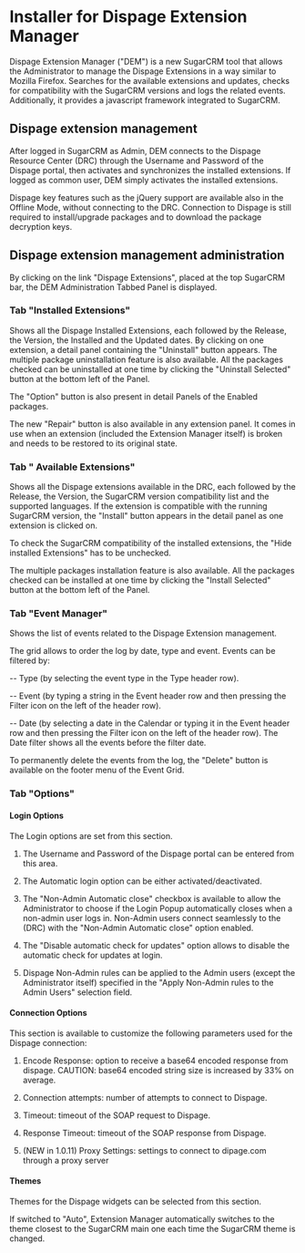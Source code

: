 # Installer for Dispage Extension Manager

Dispage Extension Manager ("DEM") is a new SugarCRM tool that allows the
Administrator to manage the Dispage Extensions in a way similar to Mozilla
Firefox. Searches for the available extensions and updates, checks for
compatibility with the SugarCRM versions and logs the related events.
Additionally, it provides a javascript framework integrated to SugarCRM. 


	
## Dispage extension management

After logged in SugarCRM as Admin, DEM connects to the Dispage Resource 
Center (DRC) through the Username and Password of the Dispage portal, then
activates and synchronizes the installed extensions.
If logged as common user, DEM simply activates the installed extensions.

Dispage key features such as the jQuery support are available also in the
Offline Mode, without connecting to the DRC.
Connection to Dispage is still required to install/upgrade packages and to
download the package decryption keys.



## Dispage extension management administration

By clicking on the link "Dispage Extensions", placed at the top SugarCRM bar,
the DEM Administration Tabbed Panel is displayed.


### Tab "Installed Extensions"

Shows all the Dispage Installed Extensions, each followed by the Release, the
Version, the Installed and the Updated dates.
By clicking on one extension, a detail panel containing the "Uninstall" button
appears.
The multiple package uninstallation feature is also available.
All the packages checked can be uninstalled at one time by clicking the
"Uninstall Selected" button at the bottom left of the Panel.

The "Option" button is also present in detail Panels of the Enabled packages.

The new "Repair" button is also available in any extension panel.
It comes in use when an extension (included the Extension Manager itself) is
broken and needs to be restored to its original state.


### Tab " Available Extensions"

Shows all the Dispage extensions available in the DRC, each followed by the
Release, the Version,  the SugarCRM version compatibility list and the supported
languages.
If the extension is compatible with the running SugarCRM version, the "Install"
button appears in the detail panel as one extension is clicked on.

To check the SugarCRM compatibility of the installed extensions, the "Hide
installed Extensions" has to be unchecked.

The multiple packages installation feature is also available.
All the packages checked can be installed at one time by clicking the "Install
Selected" button at the bottom left of the Panel.


### Tab "Event Manager"

Shows the list of events related to the Dispage Extension management.

The grid allows to order the log by date, type and event.
Events can be filtered by:

-- Type (by selecting the event type in the Type header row).

-- Event (by typing a string in the Event header row and then pressing the
Filter icon on the left of the header row).

-- Date (by selecting a date in the Calendar or typing it in the Event header
row and then pressing the Filter icon on the left of the header row).
The Date filter shows all the events before the filter date.

To permanently delete the events from the log, the "Delete" button is available
on the footer menu of the Event Grid.

	
### Tab "Options"

#### Login Options
The Login options are set from this section.

1. The Username and Password of the Dispage portal can be entered from this
area.

2. The Automatic login option can be either activated/deactivated.

3. The "Non-Admin Automatic close" checkbox is available to allow the
Administrator to choose if the Login Popup automatically closes when a non-admin
user logs in.
Non-Admin users connect seamlessly to the (DRC) with the "Non-Admin Automatic
close" option enabled.

4. The "Disable automatic check for updates" option allows to disable the
automatic check for updates at login.

5. Dispage Non-Admin rules can be applied to the Admin users (except the
Administrator itself) specified in the "Apply Non-Admin rules to the Admin
Users" selection field.

#### Connection Options
This section is available to customize the following parameters used for the
Dispage connection:

1. Encode Response: option to receive a base64 encoded response from dispage.
CAUTION: base64 encoded string size is increased by 33% on average.

2. Connection attempts: number of attempts to connect to Dispage.

3. Timeout: timeout of the SOAP request to Dispage.

4. Response Timeout: timeout of the SOAP response from Dispage.

5. (NEW in 1.0.11) Proxy Settings: settings to connect to dipage.com through a
proxy server

#### Themes
Themes for the Dispage widgets can be selected from this section.

If switched to "Auto", Extension Manager automatically switches to the theme
closest to the SugarCRM main one each time the SugarCRM theme is changed.
